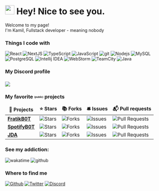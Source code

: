 <h1><img src="https://emojis.slackmojis.com/emojis/images/1531849430/4246/blob-sunglasses.gif?1531849430" width="30"/> Hey! Nice to see you.</h1>

<p>Welcome to my page! </br> I'm Kamil, Fullstack developer - meaning nobody</p>
<h3>Things I code with</h3>
<p>
  <img alt="React" src="https://img.shields.io/badge/-React-45b8d8?style=flat-square&logo=react&logoColor=white" />
  <img alt="NextJS" src="https://img.shields.io/badge/-NextJS-000000?style=flat-square&logo=next.js&logoColor=white" />
  <img alt="TypeScript" src="https://img.shields.io/badge/-TypeScript-007ACC?style=flat-square&logo=typescript&logoColor=white" />
  <img alt="JavaScript" src="https://img.shields.io/badge/-JavaScript-F7DF1E?style=flat-square&logo=javascript&logoColor=white" />
  <img alt="git" src="https://img.shields.io/badge/-Git-F05032?style=flat-square&logo=git&logoColor=white" />
  <img alt="Nodejs" src="https://img.shields.io/badge/-Nodejs-43853d?style=flat-square&logo=Node.js&logoColor=white" />
  <img alt="MySQL" src="https://img.shields.io/badge/-MySQL-4479A1?style=flat-square&logo=mysql&logoColor=white" />
  <img alt="PostgreSQL" src="https://img.shields.io/badge/-PostgreSQL-4169E1?style=flat-square&logo=postgresql&logoColor=white" />
  <img alt="Intellij IDEA" src="https://img.shields.io/badge/-Intellij IDEA-0a31f7?style=flat-square&logo=intellij idea&logoColor=white" />
  <img alt="WebStorm" src="https://img.shields.io/badge/-WebStorm-fc0f86?style=flat-square&logo=webstorm&logoColor=white" />
  <img alt="TeamCity" src="https://img.shields.io/badge/-TeamCity-0dd113?style=flat-square&logo=teamcity&logoColor=white" />
  <img alt="Java" src="https://img.shields.io/badge/-Java-21B6A8?style=flat-square&logo=java&logoColor=white" />
</p>

<h3>My Discord profile<h3>
<a href="https://discord.com/users/343467373417857025"><img src="https://lanyard.cnrad.dev/api/343467373417857025"></a>

<h3>My favorite <sub><sup><sub><sup>(public)</sup></sub></sup></sub> projects</h3>
<table>
  <thead align="center">
    <tr border: none;>
      <td><b>🎁 Projects</b></td>
      <td><b>⭐ Stars</b></td>
      <td><b>📚 Forks</b></td>
      <td><b>🛎 Issues</b></td>
      <td><b>📬 Pull requests</b></td>
    </tr>
  </thead>
  <tbody>
    <tr>
      <td><a href="https://github.com/fratik/FratikB0T"><b>FratikB0T</b></a></td>
      <td><img alt="Stars" src="https://img.shields.io/github/stars/fratik/FratikB0T?style=flat-square&labelColor=343b41"/></td>
      <td><img alt="Forks" src="https://img.shields.io/github/forks/fratik/FratikB0T?style=flat-square&labelColor=343b41"/></td>
      <td><img alt="Issues" src="https://img.shields.io/github/issues/fratik/FratikB0T?style=flat-square&labelColor=343b41"/></td>
      <td><img alt="Pull Requests" src="https://img.shields.io/github/issues-pr/fratik/FratikB0T?style=flat-square&labelColor=343b41"/></td>
    </tr>
<tr>
      <td><a href="https://github.com/KamelaJda/SpotifyB0T"><b>SpotifyB0T</b></a></td>
      <td><img alt="Stars" src="https://img.shields.io/github/stars/KamelaJda/SpotifyB0T?style=flat-square&labelColor=343b41"/></td>
      <td><img alt="Forks" src="https://img.shields.io/github/forks/KamelaJda/SpotifyB0T?style=flat-square&labelColor=343b41"/></td>
      <td><img alt="Issues" src="https://img.shields.io/github/issues/KamelaJda/SpotifyB0T?style=flat-square&labelColor=343b41"/></td>
      <td><img alt="Pull Requests" src="https://img.shields.io/github/issues-pr/KamelaJda/SpotifyB0T?style=flat-square&labelColor=343b41"/></td>
    </tr>
	<tr>
      <td><a href="https://github.com/DV8FromTheWorld/JDA"><b>JDA</b></a></td>
      <td><img alt="Stars" src="https://img.shields.io/github/stars/DV8FromTheWorld/JDA?style=flat-square&labelColor=343b41"/></td>
      <td><img alt="Forks" src="https://img.shields.io/github/forks/DV8FromTheWorld/JDA?style=flat-square&labelColor=343b41"/></td>
      <td><img alt="Issues" src="https://img.shields.io/github/issues/DV8FromTheWorld/JDA?style=flat-square&labelColor=343b41"/></td>
      <td><img alt="Pull Requests" src="https://img.shields.io/github/issues-pr/DV8FromTheWorld/JDA?style=flat-square&labelColor=343b41"/></td>
    </tr>
  </tbody>
</table>
<h3>See my addiction:</h3>
<div style="text-align:justify">
    <img src="https://github-readme-stats.vercel.app/api/wakatime?username=KAMIL0024&theme=dark" alt="wakatime"/>
    <img src="https://github-readme-stats.vercel.app/api?username=KamelaJda&count_private=true&theme=dark" alt="github"/>
</div>

<h3>Where to find me</h3>
<p>
<a href="https://github.com/KamelaJda" target="_blank"><img alt="Github" src="https://img.shields.io/badge/GitHub-%2312100E.svg?&style=for-the-badge&logo=Github&logoColor=white" /></a> 
<a href="https://twitter.com/KamelaJdaa" target="_blank"><img alt="Twitter" src="https://img.shields.io/badge/twitter-%231DA1F2.svg?&style=for-the-badge&logo=twitter&logoColor=white" /></a> 
<a href="https://discord.gg/CZ8pXah" target="_blank"><img alt="Discord" src="https://img.shields.io/badge/Discord-7289da.svg?&style=for-the-badge&logo=discord&logoColor=white" /></a>
</p>
